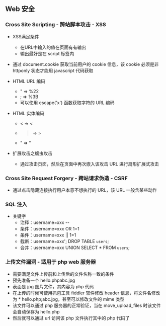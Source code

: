 ﻿  
## Web 安全  
  
  
### Cross Site Scripting - 跨站脚本攻击 - XSS  
  
* XSS满足条件  
    * 在URL中输入的值在页面有有输出  
    * 输出最好是在 script 标签内  
  
* 通过 document.cookie 获取当前用户的 cookie 信息，该 cookie 必须是非 httponly 状态才能用 javascript 代码获取  
* HTML URL 编码  
    * " => %22  
    * ; => %3B  
    * 可以使用 escape('x') 函数获取字符的 URL 编码  
* HTML 实体编码  
    * < => <  
    * > => >  
    * " => "  
* 扩展攻击之蠕虫攻击  
    * 通过攻击页面，然后在页面中再次嵌入该攻击 URL 进行扇形扩展式攻击  
  
### Cross Site Request Forgery - 跨站请求伪造 - CSRF  
  
* 通过点击隐藏连接执行用户本意不想执行的 URL，该 URL 一般含某些动作  
  
### SQL 注入  
  
* 关键字  
    * 注释：username=xxx --  
    * 条件：username=xxx OR 1=1  
    * 条件：username=xxx || 1=1  
    * 截断：username=xxx'; DROP TABLE `users`;  
    * 合并：username=xxx UNION SELECT * FROM `users`;  
  
### 上传文件漏洞 - 适用于 php web 服务器  
  
* 需要满足文件上传前和上传后的文件名称一致的条件  
* 预先准备一个 hello.phpabc.jpg  
* 表面是 jpg 图片文件，其内容为 php 代码  
* 在上传的时候可使用抓包工具 fiddler 软件修改 header 信息，将文件名修改为 * hello.php;abc.jpg，甚至可以修改文件的 mime 类型  
* 该文件可以通过 php 服务器的正常验证，当在 move_upload_files 时该文件会自动保存为 hello.php  
* 然后就可以通过 url 访问该 php 文件执行其中的 php 代码了  

